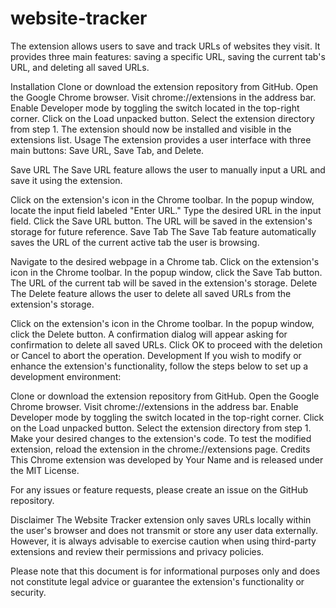 # website-tracker
The extension allows users to save and track URLs of websites they visit. It provides three main features: saving a specific URL, saving the current tab's URL, and deleting all saved URLs.

Installation
Clone or download the extension repository from GitHub.
Open the Google Chrome browser.
Visit chrome://extensions in the address bar.
Enable Developer mode by toggling the switch located in the top-right corner.
Click on the Load unpacked button.
Select the extension directory from step 1.
The extension should now be installed and visible in the extensions list.
Usage
The extension provides a user interface with three main buttons: Save URL, Save Tab, and Delete.

Save URL
The Save URL feature allows the user to manually input a URL and save it using the extension.

Click on the extension's icon in the Chrome toolbar.
In the popup window, locate the input field labeled "Enter URL."
Type the desired URL in the input field.
Click the Save URL button.
The URL will be saved in the extension's storage for future reference.
Save Tab
The Save Tab feature automatically saves the URL of the current active tab the user is browsing.

Navigate to the desired webpage in a Chrome tab.
Click on the extension's icon in the Chrome toolbar.
In the popup window, click the Save Tab button.
The URL of the current tab will be saved in the extension's storage.
Delete
The Delete feature allows the user to delete all saved URLs from the extension's storage.

Click on the extension's icon in the Chrome toolbar.
In the popup window, click the Delete button.
A confirmation dialog will appear asking for confirmation to delete all saved URLs.
Click OK to proceed with the deletion or Cancel to abort the operation.
Development
If you wish to modify or enhance the extension's functionality, follow the steps below to set up a development environment:

Clone or download the extension repository from GitHub.
Open the Google Chrome browser.
Visit chrome://extensions in the address bar.
Enable Developer mode by toggling the switch located in the top-right corner.
Click on the Load unpacked button.
Select the extension directory from step 1.
Make your desired changes to the extension's code.
To test the modified extension, reload the extension in the chrome://extensions page.
Credits
This Chrome extension was developed by Your Name and is released under the MIT License.

For any issues or feature requests, please create an issue on the GitHub repository.

Disclaimer
The Website Tracker extension only saves URLs locally within the user's browser and does not transmit or store any user data externally. However, it is always advisable to exercise caution when using third-party extensions and review their permissions and privacy policies.

Please note that this document is for informational purposes only and does not constitute legal advice or guarantee the extension's functionality or security.
